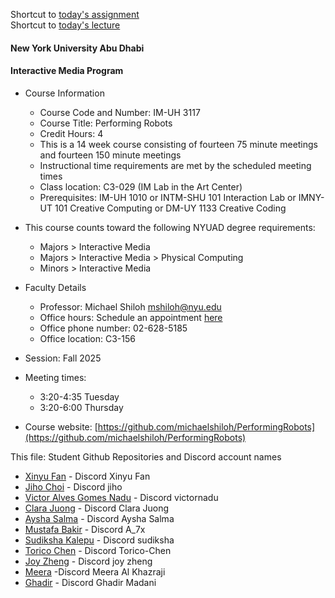 Shortcut to [today's assignment](homework.md#todays-assignment)  
Shortcut to [today's lecture](lectureNotes.md#todays-lecture)

#### New York University Abu Dhabi  
#### Interactive Media Program

* Course Information
    * Course Code and Number: IM-UH 3117  
    * Course Title: Performing Robots
    * Credit Hours: 4     
    * This is a 14 week course consisting of fourteen 75 minute meetings and
      fourteen 150 minute meetings
    * Instructional time requirements are met by the scheduled meeting times
    * Class location: C3-029 (IM Lab in the Art Center)
    * Prerequisites: IM-UH 1010 or INTM-SHU 101 Interaction Lab or IMNY-UT 101 Creative Computing or DM-UY 1133 Creative Coding
* This course counts toward the following NYUAD degree requirements:
    * Majors > Interactive Media
    * Majors > Interactive Media > Physical Computing 
    * Minors > Interactive Media
* Faculty Details
    * Professor: Michael Shiloh mshiloh@nyu.edu   
    * Office hours: Schedule an appointment [here](https://calendly.com/michaelshiloh/office_hours)
    * Office phone number: 02-628-5185
    * Office location: C3-156

* Session: Fall 2025       
* Meeting times:    
	- 3:20-4:35 Tuesday
	- 3:20-6:00 Thursday

* Course website: [https://github.com/michaelshiloh/PerformingRobots](https://github.com/michaelshiloh/PerformingRobots)  

This file: Student Github Repositories and Discord account names

- [Xinyu Fan](https://github.com/fanxinyusarah/performingrobots) - Discord Xinyu Fan
- [Jiho Choi](https://github.com/jc11452/performingrobots.git) - Discord jiho
- [Victor Alves Gomes Nadu](https://github.com/vicnadu/performingrobots) - Discord victornadu
- [Clara Juong](https://github.com/clara0424/performingrobots) - Discord Clara Juong
- [Aysha Salma](https://github.com/as16715/performingrobots) - Discord Aysha Salma
- [Mustafa Bakir](https://github.com/MustafaBakir0/performingrobots) - Discord A_7x
- [Sudiksha Kalepu](https://github.com/sudikshakalepu/performingrobots) - Discord sudiksha
- [Torico Chen](https://github.com/Torico-Chen/performingrobots) - Discord Torico-Chen
- [Joy Zheng](https://github.com/qiaoyinzheng/performingrobots) - Discord joy zheng
- [Meera](https://github.com/meerak27/PerformingRobots) -Discord Meera Al Khazraji
- [Ghadir](https://github.com/GhadirMadani/performingrobots) - Discord Ghadir Madani
